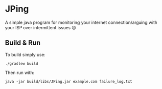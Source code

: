# JPing

A simple java program for monitoring your internet connection/arguing with your ISP over intermittent issues :smile:

## Build & Run

To build simply use:

```
./gradlew build
```

Then run with:

```
java -jar build/libs/JPing.jar example.com failure_log.txt
```
